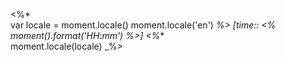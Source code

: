 <%*   
    var locale = moment.locale() 
    moment.locale('en') 
_%>
[time:: <% moment().format('HH:mm') %>]
<%_*   
moment.locale(locale)
_%>